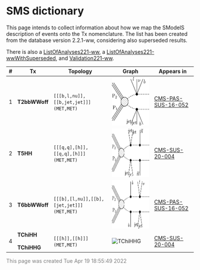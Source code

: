 

# SMS dictionary
This page intends to collect information about how we map the SModelS description of
events onto the Tx nomenclature. The list has been created from the database version 2.2.1-ww, considering also superseded results.

There is also a [ListOfAnalyses221-ww](https://smodels.github.io/docs/ListOfAnalyses221-ww), a [ListOfAnalyses221-wwWithSuperseded](https://smodels.github.io/docs/ListOfAnalyses221-wwWithSuperseded), and [Validation221-ww](Validation221-ww).

| **#** | **Tx** | **Topology** | **Graph** | **Appears in** |
| ----- | ------ | ------------ | --------- | -------------- |
| 1 | <a name="T2bbWWoff"></a>**T2bbWWoff**<br> | `[[[b,l,nu]],[[b,jet,jet]]]`<BR>`(MET,MET)` | <img alt="T2bbWWoff" src="../feyn/straight/T2bbWWoff.png" height="130"> | [CMS-PAS-SUS-16-052](http://cms-results.web.cern.ch/cms-results/public-results/preliminary-results/SUS-16-052/index.html)|
| 2 | <a name="T5HH"></a>**T5HH**<br> | `[[[q,q],[h]],[[q,q],[h]]]`<BR>`(MET,MET)` | <img alt="T5HH" src="../feyn/straight/T5HH.png" height="130"> | [CMS-SUS-20-004](http://cms-results.web.cern.ch/cms-results/public-results/publications/SUS-20-004/index.html)|
| 3 | <a name="T6bbWWoff"></a>**T6bbWWoff**<br> | `[[[b],[l,nu]],[[b],[jet,jet]]]`<BR>`(MET,MET)` | <img alt="T6bbWWoff" src="../feyn/straight/T6bbWWoff.png" height="130"> | [CMS-PAS-SUS-16-052](http://cms-results.web.cern.ch/cms-results/public-results/preliminary-results/SUS-16-052/index.html)|
| 4 | <a name="TChiHH"></a>**TChiHH**<br><BR><a name="TChiHHG"></a>**TChiHHG**<br> | `[[[h]],[[h]]]`<BR>`(MET,MET)` | <img alt="TChiHHG" src="../feyn/straight/TChiHHG.png" height="130"> | [CMS-SUS-20-004](http://cms-results.web.cern.ch/cms-results/public-results/publications/SUS-20-004/index.html)|

<font color='grey'>This page was created Tue Apr 19 18:55:49 2022</font>

